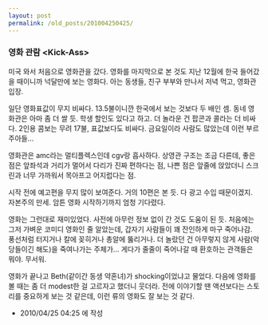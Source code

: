 ```yaml
---
layout: post
permalink: /old_posts/201004250425/
---
```


### 영화 관람 &lt;Kick-Ass&gt;

미국 와서 처음으로 영화관을 갔다. 영화를 마지막으로 본 것도 지난 12월에 한국 들어갔을 때이니까 넉달만에 보는 영화다. 아는 동생들, 친구 부부와 만나서 저녁 먹고, 영화관 입장.

일단 영화표값이 무지 비싸다. 13.5불이니깐 한국에서 보는 것보다 두 배인 셈. 동네 영화관은 아마 좀 더 쌀 듯. 학생 할인도 있다고 하고. 더 놀라운 건 팝콘과 콜라는 더 비싸다. 2인용 콤보는 무려 17불, 표값보다도 비싸다. 금요일이라 사람도 많았는데 이런 부르주아들...

영화관은 amc라는 멀티플렉스인데 cgv랑 흡사하다. 상영관 구조는 조금 다른데, 좋은 점은 앞좌석과 거리가 멀어서 다리가 진짜 편하다는 점, 나쁜 점은 앞줄에 앉았더니 스크린과 너무 가까워서 목아프고 어지럽다는 점.

시작 전에 예고편을 무지 많이 보여준다. 거의 10편은 본 듯. 다 광고 수입 때문이겠지. 자본주의 만세. 암튼 영화 시작하기까지 엄청 기다렸다.

영화는 그런대로 재미있었다. 사전에 아무런 정보 없이 간 것도 도움이 된 듯. 처음에는 그저 가벼운 코미디 영화인 줄 알았는데, 갑자기 사람들이 꽤 잔인하게 마구 죽어나감. 풍선처럼 터지거나 칼에 꽂히거나 총알에 뚫리거나. 더 놀랐던 건 아무렇지 않게 사람(악당들이긴 해도)을 죽여나가는 주체가... 게다가 줄줄이 죽어나갈 때 환호하는 관객들은 뭐야. 무서워.

영화가 끝나고 Beth(같이간 동생 약혼녀)가 shocking이었냐고 물었다. 다음에 영화를 볼 때는 좀 더 modest한 걸 고르자고 했더니 웃더라. 전에 이야기할 땐 액션보다는 스토리를 중요하게 보는 것 같은데, 이런 류의 영화도 잘 보는 것 같다.




- 2010/04/25 04:25 에 작성